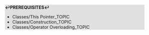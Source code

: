 <div style="margin:2em; background-color: #e0e0e0;">

<strong>↩PREREQUISITES↩</strong>

 * Classes/This Pointer_TOPIC
 * Classes/Construction_TOPIC
 * Classes/Operator Overloading_TOPIC

</div>


